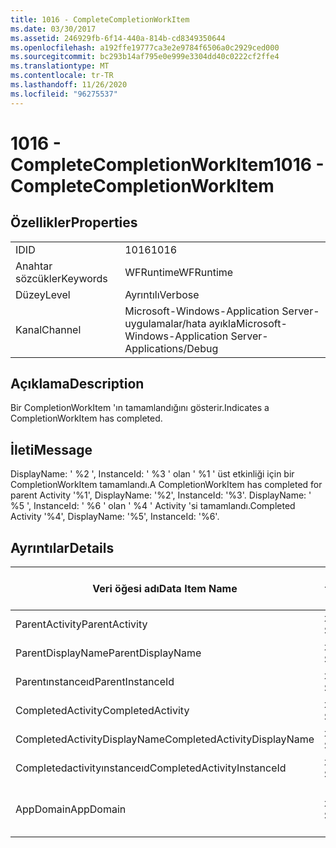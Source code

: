 ```yaml
---
title: 1016 - CompleteCompletionWorkItem
ms.date: 03/30/2017
ms.assetid: 246929fb-6f14-440a-814b-cd8349350644
ms.openlocfilehash: a192ffe19777ca3e2e9784f6506a0c2929ced000
ms.sourcegitcommit: bc293b14af795e0e999e3304dd40c0222cf2ffe4
ms.translationtype: MT
ms.contentlocale: tr-TR
ms.lasthandoff: 11/26/2020
ms.locfileid: "96275537"
---
```

# <a name="1016---completecompletionworkitem"></a><span data-ttu-id="a4ea6-102">1016 - CompleteCompletionWorkItem</span><span class="sxs-lookup"><span data-stu-id="a4ea6-102">1016 - CompleteCompletionWorkItem</span></span>

## <a name="properties"></a><span data-ttu-id="a4ea6-103">Özellikler</span><span class="sxs-lookup"><span data-stu-id="a4ea6-103">Properties</span></span>  
  
|||  
|-|-|  
|<span data-ttu-id="a4ea6-104">ID</span><span class="sxs-lookup"><span data-stu-id="a4ea6-104">ID</span></span>|<span data-ttu-id="a4ea6-105">1016</span><span class="sxs-lookup"><span data-stu-id="a4ea6-105">1016</span></span>|  
|<span data-ttu-id="a4ea6-106">Anahtar sözcükler</span><span class="sxs-lookup"><span data-stu-id="a4ea6-106">Keywords</span></span>|<span data-ttu-id="a4ea6-107">WFRuntime</span><span class="sxs-lookup"><span data-stu-id="a4ea6-107">WFRuntime</span></span>|  
|<span data-ttu-id="a4ea6-108">Düzey</span><span class="sxs-lookup"><span data-stu-id="a4ea6-108">Level</span></span>|<span data-ttu-id="a4ea6-109">Ayrıntılı</span><span class="sxs-lookup"><span data-stu-id="a4ea6-109">Verbose</span></span>|  
|<span data-ttu-id="a4ea6-110">Kanal</span><span class="sxs-lookup"><span data-stu-id="a4ea6-110">Channel</span></span>|<span data-ttu-id="a4ea6-111">Microsoft-Windows-Application Server-uygulamalar/hata ayıkla</span><span class="sxs-lookup"><span data-stu-id="a4ea6-111">Microsoft-Windows-Application Server-Applications/Debug</span></span>|  
  
## <a name="description"></a><span data-ttu-id="a4ea6-112">Açıklama</span><span class="sxs-lookup"><span data-stu-id="a4ea6-112">Description</span></span>  

 <span data-ttu-id="a4ea6-113">Bir CompletionWorkItem 'ın tamamlandığını gösterir.</span><span class="sxs-lookup"><span data-stu-id="a4ea6-113">Indicates a CompletionWorkItem has completed.</span></span>  
  
## <a name="message"></a><span data-ttu-id="a4ea6-114">İleti</span><span class="sxs-lookup"><span data-stu-id="a4ea6-114">Message</span></span>  

 <span data-ttu-id="a4ea6-115">DisplayName: ' %2 ', InstanceId: ' %3 ' olan ' %1 ' üst etkinliği için bir CompletionWorkItem tamamlandı.</span><span class="sxs-lookup"><span data-stu-id="a4ea6-115">A CompletionWorkItem has completed for parent Activity '%1', DisplayName: '%2', InstanceId: '%3'.</span></span> <span data-ttu-id="a4ea6-116">DisplayName: ' %5 ', InstanceId: ' %6 ' olan ' %4 ' Activity 'si tamamlandı.</span><span class="sxs-lookup"><span data-stu-id="a4ea6-116">Completed Activity '%4', DisplayName: '%5', InstanceId: '%6'.</span></span>  
  
## <a name="details"></a><span data-ttu-id="a4ea6-117">Ayrıntılar</span><span class="sxs-lookup"><span data-stu-id="a4ea6-117">Details</span></span>  
  
|<span data-ttu-id="a4ea6-118">Veri öğesi adı</span><span class="sxs-lookup"><span data-stu-id="a4ea6-118">Data Item Name</span></span>|<span data-ttu-id="a4ea6-119">Veri öğesi türü</span><span class="sxs-lookup"><span data-stu-id="a4ea6-119">Data Item Type</span></span>|<span data-ttu-id="a4ea6-120">Açıklama</span><span class="sxs-lookup"><span data-stu-id="a4ea6-120">Description</span></span>|  
|--------------------|--------------------|-----------------|  
|<span data-ttu-id="a4ea6-121">ParentActivity</span><span class="sxs-lookup"><span data-stu-id="a4ea6-121">ParentActivity</span></span>|<span data-ttu-id="a4ea6-122">xs: String</span><span class="sxs-lookup"><span data-stu-id="a4ea6-122">xs:string</span></span>|<span data-ttu-id="a4ea6-123">Üst etkinliğin tür adı.</span><span class="sxs-lookup"><span data-stu-id="a4ea6-123">The type name of the parent activity.</span></span>|  
|<span data-ttu-id="a4ea6-124">ParentDisplayName</span><span class="sxs-lookup"><span data-stu-id="a4ea6-124">ParentDisplayName</span></span>|<span data-ttu-id="a4ea6-125">xs: String</span><span class="sxs-lookup"><span data-stu-id="a4ea6-125">xs:string</span></span>|<span data-ttu-id="a4ea6-126">Ana etkinliğin görünen adı.</span><span class="sxs-lookup"><span data-stu-id="a4ea6-126">The display name of the parent activity.</span></span>|  
|<span data-ttu-id="a4ea6-127">Parentınstanceıd</span><span class="sxs-lookup"><span data-stu-id="a4ea6-127">ParentInstanceId</span></span>|<span data-ttu-id="a4ea6-128">xs: String</span><span class="sxs-lookup"><span data-stu-id="a4ea6-128">xs:string</span></span>|<span data-ttu-id="a4ea6-129">Ana etkinliğin örnek kimliği.</span><span class="sxs-lookup"><span data-stu-id="a4ea6-129">The instance id of the parent activity.</span></span>|  
|<span data-ttu-id="a4ea6-130">CompletedActivity</span><span class="sxs-lookup"><span data-stu-id="a4ea6-130">CompletedActivity</span></span>|<span data-ttu-id="a4ea6-131">xs: String</span><span class="sxs-lookup"><span data-stu-id="a4ea6-131">xs:string</span></span>|<span data-ttu-id="a4ea6-132">Tamamlanan etkinliğin tür adı.</span><span class="sxs-lookup"><span data-stu-id="a4ea6-132">The type name of the completed activity.</span></span>|  
|<span data-ttu-id="a4ea6-133">CompletedActivityDisplayName</span><span class="sxs-lookup"><span data-stu-id="a4ea6-133">CompletedActivityDisplayName</span></span>|<span data-ttu-id="a4ea6-134">xs: String</span><span class="sxs-lookup"><span data-stu-id="a4ea6-134">xs:string</span></span>|<span data-ttu-id="a4ea6-135">Tamamlanan etkinliğin görünen adı.</span><span class="sxs-lookup"><span data-stu-id="a4ea6-135">The display name of the completed activity.</span></span>|  
|<span data-ttu-id="a4ea6-136">Completedactivityınstanceıd</span><span class="sxs-lookup"><span data-stu-id="a4ea6-136">CompletedActivityInstanceId</span></span>|<span data-ttu-id="a4ea6-137">xs: String</span><span class="sxs-lookup"><span data-stu-id="a4ea6-137">xs:string</span></span>|<span data-ttu-id="a4ea6-138">Tamamlanan etkinliğin örnek kimliği.</span><span class="sxs-lookup"><span data-stu-id="a4ea6-138">The instance id of the completed activity.</span></span>|  
|<span data-ttu-id="a4ea6-139">AppDomain</span><span class="sxs-lookup"><span data-stu-id="a4ea6-139">AppDomain</span></span>|<span data-ttu-id="a4ea6-140">xs: String</span><span class="sxs-lookup"><span data-stu-id="a4ea6-140">xs:string</span></span>|<span data-ttu-id="a4ea6-141">AppDomain. CurrentDomain. FriendlyName tarafından döndürülen dize.</span><span class="sxs-lookup"><span data-stu-id="a4ea6-141">The string returned by AppDomain.CurrentDomain.FriendlyName.</span></span>|
